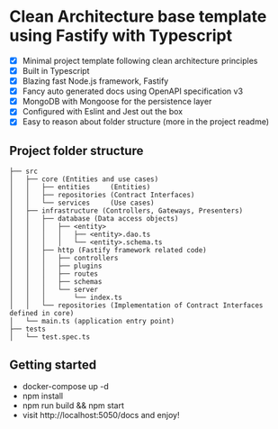 # Clean Architecture base template using Fastify with Typescript

 - [x] Minimal project template following clean architecture principles
 - [x] Built in Typescript
 - [x] Blazing fast Node.js framework, Fastify
 - [x] Fancy auto generated docs using OpenAPI specification v3
 - [x] MongoDB with Mongoose for the persistence layer
 - [x] Configured with Eslint and Jest out the box
 - [x] Easy to reason about folder structure (more in the project readme)

## Project folder structure

```
├── src
│   ├── core (Entities and use cases)
│   │   ├── entities     (Entities)
│   │   ├── repositories (Contract Interfaces)
│   │   └── services     (Use cases)
│   ├── infrastructure (Controllers, Gateways, Presenters)
│   │   ├── database (Data access objects)
│   │   │   ├── <entity>
│   │   │   │   ├── <entity>.dao.ts
│   │   │   │   └── <entity>.schema.ts
│   │   ├── http (Fastify framework related code)
│   │   │   ├── controllers
│   │   │   ├── plugins
│   │   │   ├── routes
│   │   │   ├── schemas
│   │   │   └── server
│   │   │       └── index.ts
│   │   └── repositories (Implementation of Contract Interfaces defined in core)
│   └── main.ts (application entry point)
├── tests
│   └── test.spec.ts
```

## Getting started
* docker-compose up -d
* npm install
* npm run build && npm start
* visit http://localhost:5050/docs and enjoy!
